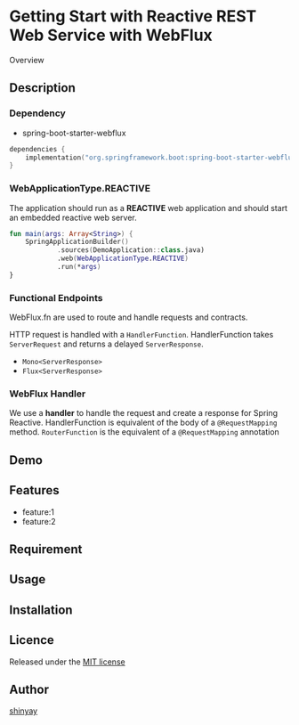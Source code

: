 # Getting Start with Reactive REST Web Service with WebFlux 

Overview

## Description
### Dependency
- spring-boot-starter-webflux

```kotlin
dependencies {
	implementation("org.springframework.boot:spring-boot-starter-webflux")
}
```

### WebApplicationType.REACTIVE
The application should run as a **REACTIVE** web application and should start an embedded reactive web server.

```kotlin
fun main(args: Array<String>) {
    SpringApplicationBuilder()
            .sources(DemoApplication::class.java)
            .web(WebApplicationType.REACTIVE)
            .run(*args)
}
```
### Functional Endpoints
WebFlux.fn are used to route and handle requests and contracts.

HTTP request is handled with a `HandlerFunction`.
HandlerFunction takes `ServerRequest` and returns a delayed `ServerResponse`.

- `Mono<ServerResponse>`
- `Flux<ServerResponse>`

### WebFlux Handler
We use a **handler** to handle the request and create a response for Spring Reactive.
HandlerFunction is equivalent of the body of a `@RequestMapping` method.
`RouterFunction` is the equivalent of a `@RequestMapping` annotation



## Demo

## Features

- feature:1
- feature:2

## Requirement

## Usage

## Installation

## Licence

Released under the [MIT license](https://gist.githubusercontent.com/shinyay/56e54ee4c0e22db8211e05e70a63247e/raw/34c6fdd50d54aa8e23560c296424aeb61599aa71/LICENSE)

## Author

[shinyay](https://github.com/shinyay)
